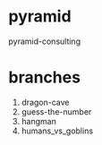 # pyramid
pyramid-consulting

# branches
1. dragon-cave
2. guess-the-number
3. hangman
4. humans_vs_goblins
